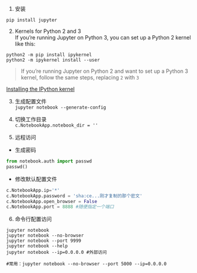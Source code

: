 1. 安装
```
pip install jupyter
```

2. Kernels for Python 2 and 3  
If you’re running Jupyter on Python 3, you can set up a Python 2 kernel like this:
```
python2 -m pip install ipykernel
python2 -m ipykernel install --user
```

> If you’re running Jupyter on Python 2 and want to set up a Python 3 kernel, follow the same steps, replacing `2` with `3`

[Installing the IPython kernel](https://ipython.readthedocs.io/en/latest/install/kernel_install.html)

3. 生成配置文件  
`jupyter notebook --generate-config`

4. 切换工作目录  
`c.NotebookApp.notebook_dir = ''`

5. 远程访问
* 生成密码
```python
from notebook.auth import passwd
passwd()
```

* 修改默认配置文件
```python
c.NotebookApp.ip='*'
c.NotebookApp.password = 'sha:ce...刚才复制的那个密文'
c.NotebookApp.open_browser = False
c.NotebookApp.port = 8888 #随便指定一个端口
```

6. 命令行配置访问
```
jupyter notebook 
jupyter notebook --no-browser
jupyter notebook --port 9999
jupyter notebook --help
jupyter notebook --ip=0.0.0.0 #外部访问

#常用：jupyter notebook --no-browser --port 5000 --ip=0.0.0.0 
```
